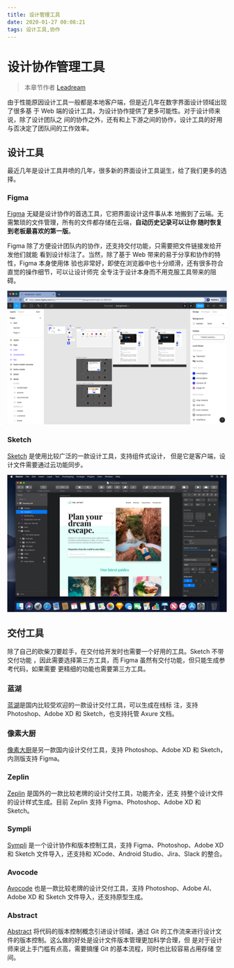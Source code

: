 ```yaml
---
title: 设计管理工具
date: 2020-01-27 00:08:21
tags: 设计工具,协作
---
```


# 设计协作管理工具

> 本章节作者 [Leadream](https://sspai.com/u/leadream/posts)

由于性能原因设计工具一般都是本地客户端，但是近几年在数字界面设计领域出现了很多基
于 Web 端的设计工具，为设计协作提供了更多可能性。对于设计师来说，除了设计团队之
间的协作之外，还有和上下游之间的协作，设计工具的好用与否决定了团队间的工作效率。

## 设计工具

最近几年是设计工具井喷的几年，很多新的界面设计工具诞生，给了我们更多的选择。

### Figma

[Figma](https://www.figma.com/) 无疑是设计协作的首选工具，它把界面设计这件事从本
地搬到了云端。无需繁琐的文件管理，所有的文件都存储在云端，**自动历史记录可以让你
随时恢复到老板最喜欢的第一版**。

Figma 除了方便设计团队内的协作，还支持交付功能，只需要把文件链接发给开发他们就能
看到设计标注了。当然，除了基于 Web 带来的易于分享和协作的特性，Figma 本身使用体
验也非常好，即使在浏览器中也十分顺滑，还有很多符合直觉的操作细节，可以让设计师完
全专注于设计本身而不用克服工具带来的阻碍。

![Figma 界面](./design-management/figma.png)

### Sketch

[Sketch](https://www.sketch.com/) 是使用比较广泛的一款设计工具，支持组件式设计，
但是它是客户端，设计文件需要通过云功能同步。

![Sketch 界面](./design-management/sketch.jpeg)

## 交付工具

除了自己的砍柴刀要趁手，在交付给开发时也需要一个好用的工具。Sketch 不带交付功能
，因此需要选择第三方工具，而 Figma 虽然有交付功能，但只能生成参考代码，如果需要
更精细的功能也需要第三方工具。

### 蓝湖

[蓝湖](https://lanhuapp.com/)是国内比较受欢迎的一款设计交付工具，可以生成在线标
注，支持 Photoshop、Adobe XD 和 Sketch，也支持托管 Axure 文档。

### 像素大厨

[像素大厨](https://fancynode.com.cn/pxcook)是另一款国内设计交付工具，支持
Photoshop、Adobe XD 和 Sketch，内测版支持 Figma。

### Zeplin

[Zeplin](https://zeplin.io/) 是国外的一款比较老牌的设计交付工具，功能齐全，还支
持整个设计文件的设计样式生成。目前 Zeplin 支持 Figma、Photoshop、Adobe XD 和
Sketch。

### Sympli

[Sympli](https://sympli.io/) 是一个设计协作和版本控制工具，支持
Figma、Photoshop、Adobe XD 和 Sketch 文件导入，还支持和 XCode、Android
Studio、Jira、Slack 的整合。

### Avocode

[Avocode](https://avocode.com/) 也是一款比较老牌的设计交付工具，支持
Photoshop、Adobe AI、Adobe XD 和 Sketch 文件导入，还支持原型生成。

### Abstract

[Abstract](https://www.abstract.com/) 将代码的版本控制概念引进设计领域，通过 Git
的工作流来进行设计文件的版本控制。这么做的好处是设计文件版本管理更加科学合理，但
是对于设计师来说上手门槛有点高，需要搞懂 Git 的基本流程，同时也比较容易占用存储
空间。
